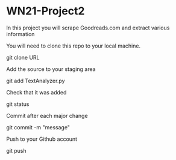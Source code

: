 # WN21-Project2

In this project you will scrape Goodreads.com and extract various information

You will need to clone this repo to your local machine.

git clone URL

Add the source to your staging area

git add TextAnalyzer.py

Check that it was added

git status

Commit after each major change

git commit -m "message"

Push to your Github account

git push
